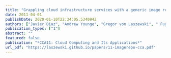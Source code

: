 ```yaml
---
title: "Grappling cloud infrastructure services with a generic image repository"
date: 2011-04-01
publishDate: 2020-01-10T22:34:05.534094Z
authors: ["Javier Diaz", "Andrew Younge", "Gregor von Laszewski", " FugangWang", "Geoffrey C. Fox"]
publication_types: ["1"]
abstract: ""
featured: false
publication: "*CCA11: Cloud Computing and Its Applications*"
url_pdf: "https://laszewski.github.io/papers/11-imagerepo-cca.pdf"
---
```


